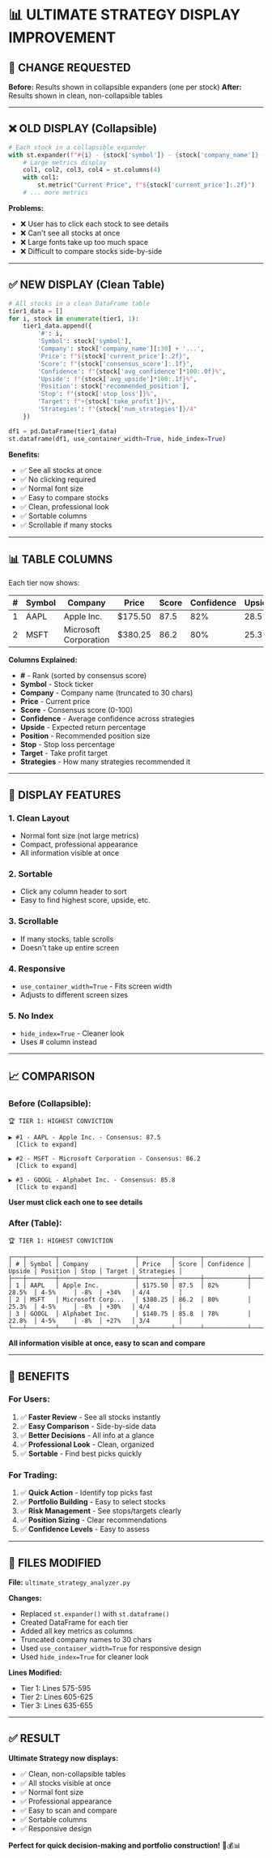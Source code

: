 # 📊 ULTIMATE STRATEGY DISPLAY IMPROVEMENT

## 🎯 **CHANGE REQUESTED**

**Before:** Results shown in collapsible expanders (one per stock)
**After:** Results shown in clean, non-collapsible tables

---

## ❌ **OLD DISPLAY (Collapsible)**

```python
# Each stock in a collapsible expander
with st.expander(f"#{i} - {stock['symbol']} - {stock['company_name']} - Consensus: {stock['consensus_score']:.1f}"):
    # Large metrics display
    col1, col2, col3, col4 = st.columns(4)
    with col1:
        st.metric("Current Price", f"${stock['current_price']:.2f}")
    # ... more metrics
```

**Problems:**
- ❌ User has to click each stock to see details
- ❌ Can't see all stocks at once
- ❌ Large fonts take up too much space
- ❌ Difficult to compare stocks side-by-side

---

## ✅ **NEW DISPLAY (Clean Table)**

```python
# All stocks in a clean DataFrame table
tier1_data = []
for i, stock in enumerate(tier1, 1):
    tier1_data.append({
        '#': i,
        'Symbol': stock['symbol'],
        'Company': stock['company_name'][:30] + '...',
        'Price': f"${stock['current_price']:.2f}",
        'Score': f"{stock['consensus_score']:.1f}",
        'Confidence': f"{stock['avg_confidence']*100:.0f}%",
        'Upside': f"{stock['avg_upside']*100:.1f}%",
        'Position': stock['recommended_position'],
        'Stop': f"{stock['stop_loss']}%",
        'Target': f"+{stock['take_profit']}%",
        'Strategies': f"{stock['num_strategies']}/4"
    })

df1 = pd.DataFrame(tier1_data)
st.dataframe(df1, use_container_width=True, hide_index=True)
```

**Benefits:**
- ✅ See all stocks at once
- ✅ No clicking required
- ✅ Normal font size
- ✅ Easy to compare stocks
- ✅ Clean, professional look
- ✅ Sortable columns
- ✅ Scrollable if many stocks

---

## 📊 **TABLE COLUMNS**

Each tier now shows:

| # | Symbol | Company | Price | Score | Confidence | Upside | Position | Stop | Target | Strategies |
|---|--------|---------|-------|-------|------------|--------|----------|------|--------|------------|
| 1 | AAPL | Apple Inc. | $175.50 | 87.5 | 82% | 28.5% | 4-5% | -8% | +34% | 4/4 |
| 2 | MSFT | Microsoft Corporation | $380.25 | 86.2 | 80% | 25.3% | 4-5% | -8% | +30% | 4/4 |

**Columns Explained:**
- **#** - Rank (sorted by consensus score)
- **Symbol** - Stock ticker
- **Company** - Company name (truncated to 30 chars)
- **Price** - Current price
- **Score** - Consensus score (0-100)
- **Confidence** - Average confidence across strategies
- **Upside** - Expected return percentage
- **Position** - Recommended position size
- **Stop** - Stop loss percentage
- **Target** - Take profit target
- **Strategies** - How many strategies recommended it

---

## 🎨 **DISPLAY FEATURES**

### **1. Clean Layout**
- Normal font size (not large metrics)
- Compact, professional appearance
- All information visible at once

### **2. Sortable**
- Click any column header to sort
- Easy to find highest score, upside, etc.

### **3. Scrollable**
- If many stocks, table scrolls
- Doesn't take up entire screen

### **4. Responsive**
- `use_container_width=True` - Fits screen width
- Adjusts to different screen sizes

### **5. No Index**
- `hide_index=True` - Cleaner look
- Uses # column instead

---

## 📈 **COMPARISON**

### **Before (Collapsible):**
```
🏆 TIER 1: HIGHEST CONVICTION

▶ #1 - AAPL - Apple Inc. - Consensus: 87.5
  [Click to expand]

▶ #2 - MSFT - Microsoft Corporation - Consensus: 86.2
  [Click to expand]

▶ #3 - GOOGL - Alphabet Inc. - Consensus: 85.8
  [Click to expand]
```
**User must click each one to see details**

### **After (Table):**
```
🏆 TIER 1: HIGHEST CONVICTION

┌───┬────────┬─────────────────────┬─────────┬───────┬────────────┬────────┬──────────┬──────┬────────┬────────────┐
│ # │ Symbol │ Company             │ Price   │ Score │ Confidence │ Upside │ Position │ Stop │ Target │ Strategies │
├───┼────────┼─────────────────────┼─────────┼───────┼────────────┼────────┼──────────┼──────┼────────┼────────────┤
│ 1 │ AAPL   │ Apple Inc.          │ $175.50 │ 87.5  │ 82%        │ 28.5%  │ 4-5%     │ -8%  │ +34%   │ 4/4        │
│ 2 │ MSFT   │ Microsoft Corp...   │ $380.25 │ 86.2  │ 80%        │ 25.3%  │ 4-5%     │ -8%  │ +30%   │ 4/4        │
│ 3 │ GOOGL  │ Alphabet Inc.       │ $140.75 │ 85.8  │ 78%        │ 22.8%  │ 4-5%     │ -8%  │ +27%   │ 3/4        │
└───┴────────┴─────────────────────┴─────────┴───────┴────────────┴────────┴──────────┴──────┴────────┴────────────┘
```
**All information visible at once, easy to scan and compare**

---

## 🚀 **BENEFITS**

### **For Users:**
1. ✅ **Faster Review** - See all stocks instantly
2. ✅ **Easy Comparison** - Side-by-side data
3. ✅ **Better Decisions** - All info at a glance
4. ✅ **Professional Look** - Clean, organized
5. ✅ **Sortable** - Find best picks quickly

### **For Trading:**
1. ✅ **Quick Action** - Identify top picks fast
2. ✅ **Portfolio Building** - Easy to select stocks
3. ✅ **Risk Management** - See stops/targets clearly
4. ✅ **Position Sizing** - Clear recommendations
5. ✅ **Confidence Levels** - Easy to assess

---

## 📁 **FILES MODIFIED**

**File:** `ultimate_strategy_analyzer.py`

**Changes:**
- Replaced `st.expander()` with `st.dataframe()`
- Created DataFrame for each tier
- Added all key metrics as columns
- Truncated company names to 30 chars
- Used `use_container_width=True` for responsive design
- Used `hide_index=True` for cleaner look

**Lines Modified:**
- Tier 1: Lines 575-595
- Tier 2: Lines 605-625
- Tier 3: Lines 635-655

---

## ✅ **RESULT**

**Ultimate Strategy now displays:**
- ✅ Clean, non-collapsible tables
- ✅ All stocks visible at once
- ✅ Normal font size
- ✅ Professional appearance
- ✅ Easy to scan and compare
- ✅ Sortable columns
- ✅ Responsive design

**Perfect for quick decision-making and portfolio construction!** 🎯💰📊
